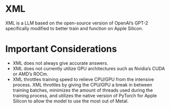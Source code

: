 # XML

XML is a LLM based on the open-source version of OpenAI’s GPT-2 specifically modified to better train and function on Apple Silicon.

# Important Considerations

-   XML does not always give accurate answers.
-   XML does not currently utilize GPU architectures such as Nvidia’s CUDA or AMD’s ROCm.
-   XML throttles training speed to relieve CPU/GPU from the intensive process. XML throttles by giving the CPU/GPU a break in between training batches, minimizes the amount of threads used during the training process, and utilizes the native version of PyTorch for Apple Silicon to allow the model to use the most out of Metal.